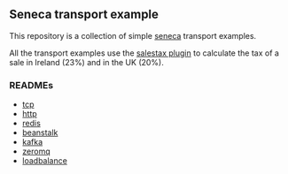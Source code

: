 
## Seneca transport example

This repository is a collection of simple [seneca](http://senecajs.org) transport examples.

All the transport examples use the [salestax plugin](https://github.com/chico/seneca-transport-example/blob/master/salestax-plugin/index.js) to calculate the tax of a sale in Ireland (23%) and in the UK (20%).

### READMEs
   * [tcp](https://github.com/chico/seneca-transport-example/blob/master/tcp/README.md)
   * [http](https://github.com/chico/seneca-transport-example/blob/master/http/README.md)
   * [redis](https://github.com/chico/seneca-transport-example/blob/master/redis/README.md)
   * [beanstalk](https://github.com/chico/seneca-transport-example/blob/master/beanstalk/README.md)
   * [kafka](https://github.com/chico/seneca-transport-example/blob/master/kafka/README.md)
   * [zeromq](https://github.com/chico/seneca-transport-example/blob/master/zeromq/README.md)
   * [loadbalance](https://github.com/chico/seneca-transport-example/blob/master/loadbalance/README.md)

